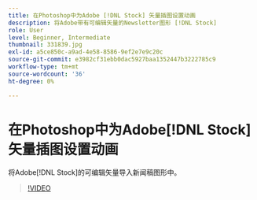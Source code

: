 ```yaml
---
title: 在Photoshop中为Adobe [!DNL Stock] 矢量插图设置动画
description: 将Adobe带有可编辑矢量的Newsletter图形 [!DNL Stock]
role: User
level: Beginner, Intermediate
thumbnail: 331839.jpg
exl-id: a5ce850c-a9ad-4e58-8586-9ef2e7e9c20c
source-git-commit: e3982cf31ebb0dac5927baa1352447b3222785c9
workflow-type: tm+mt
source-wordcount: '36'
ht-degree: 0%

---
```


# 在Photoshop中为Adobe[!DNL Stock]矢量插图设置动画

将Adobe[!DNL Stock]的可编辑矢量导入新闻稿图形中。

>[!VIDEO](https://video.tv.adobe.com/v/331839?hidetitle=true)
